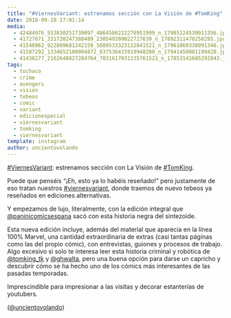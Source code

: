 ```yaml
---
title: "#ViernesVariant: estrenamos sección con La Visión de #TomKing"
date: 2018-09-28 17:01:14
media: 
  - 42484976_553830251739097_4864586222278951999_n_17985224530011356.jpg
  - 41727671_331720247388489_230549399022727639_n_17892311470258295.jpg
  - 41548062_922809681242159_5889533323132841521_n_17961860338091346.jpg
  - 41587292_1334652100004872_837536415919948200_n_17941450081199420.jpg
  - 41438277_2162648827284764_7031617031135761521_n_17853141685292843.jpg
tags: 
  - tochaco
  - crime
  - avengers
  - vision
  - tebeos
  - comic
  - variant
  - edicionespecial
  - viernesvariant
  - tomking
  - viernesvariant
template: instagram
author: uncientovolando
---
```


[#ViernesVariant](/tags/viernesvariant): estrenamos sección con La Visión de [#TomKing](/tags/tomking).


Puede que penséis “¡Eh, esto ya lo habéis reseñado!” pero justamente de eso tratan nuestros [#viernesvariant](/tags/viernesvariant), donde traemos de nuevo tebeos ya reseñados en ediciones alternativas.


Y empezamos de lujo, literalmente, con la edición integral que [@paninicomicsespana](https://instagram.com/paninicomicsespana) sacó con esta historia negra del sintezoide.


Esta nueva edición incluye, además del material que aparecía en la línea 100% Marvel, una cantidad extraordinaria de extras (casi tantas páginas como las del propio cómic), con entrevistas, guiones y procesos de trabajo. Algo excesivo si solo te interesa leer esta historia criminal y robótica de [@tomking_tk](https://instagram.com/tomking_tk) y [@ghwalta](https://instagram.com/ghwalta), pero una buena opción para darse un capricho y descubrir cómo se ha hecho uno de los cómics más interesantes de las pasadas temporadas.


Imprescindible para impresionar a las visitas y decorar estanterías de youtubers.


([@uncientovolando](https://instagram.com/uncientovolando))







